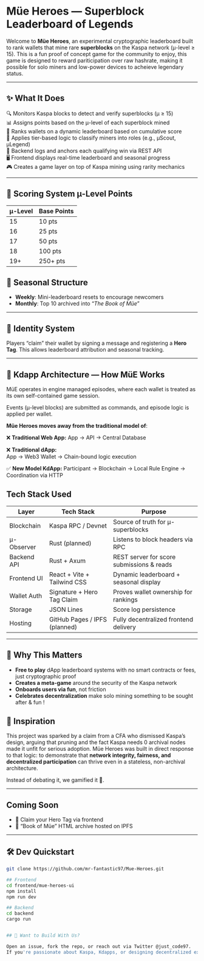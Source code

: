 # Müe Heroes — Superblock Leaderboard of Legends

Welcome to **Müe Heroes**, an experimental cryptographic leaderboard built to rank wallets that mine rare **superblocks** on the Kaspa network (μ-level ≥ 15). This is a fun proof of concept game for the community to enjoy, this game is designed to reward pariticipation over raw hashrate, making it possible for solo miners and low-power devices to acheieve legendary status. 

---

## ✨ What It Does

🔍 Monitors Kaspa blocks to detect and verify superblocks (μ ≥ 15)  
📊 Assigns points based on the μ-level of each superblock mined  
🏅 Ranks wallets on a dynamic leaderboard based on cumulative score  
🧠 Applies tier-based logic to classify miners into roles (e.g., μScout, μLegend)  
📡 Backend logs and anchors each qualifying win via REST API  
🖥️ Frontend displays real-time leaderboard and seasonal progress  
🎮 Creates a game layer on top of Kaspa mining using rarity mechanics  

---

## 💎 Scoring System μ-Level Points

| μ-Level | Base Points |
|---------|-------------|
| 15      | 10 pts      |
| 16      | 25 pts      |
| 17      | 50 pts      |
| 18      | 100 pts     |
| 19+     | 250+ pts    |




## 📆 Seasonal Structure

- **Weekly**: Mini-leaderboard resets to encourage newcomers  
- **Monthly**: Top 10 archived into “_The Book of Müe_”

---

## 👤 Identity System

Players “claim” their wallet by signing a message and registering a **Hero Tag**. This allows leaderboard attribution and seasonal tracking.


---

## 🧠 Kdapp Architecture — How MüE Works

MüE operates in engine managed episodes, where each wallet is treated as its own self-contained game session.  

Events (μ-level blocks) are submitted as commands, and episode logic is applied per wallet.


**Müe Heroes moves away from the traditional model of**:

❌ **Traditional Web App:** 
App → API → Central Database

❌ **Traditional dApp:**  
App → Web3 Wallet → Chain-bound logic execution   

✅ **New Model KdApp:**
Participant → Blockchain → Local Rule Engine → Coordination via HTTP



## Tech Stack Used 

| Layer        | Tech Stack                        | Purpose                                    |
|--------------|-----------------------------------|--------------------------------------------|
| Blockchain   | Kaspa RPC / Devnet                | Source of truth for μ-superblocks          |
| μ-Observer   | Rust (planned)                    | Listens to block headers via RPC           |
| Backend API  | Rust + Axum                       | REST server for score submissions & reads  |
| Frontend UI  | React + Vite + Tailwind CSS       | Dynamic leaderboard + seasonal display     |
| Wallet Auth  | Signature + Hero Tag Claim        | Proves wallet ownership for rankings       |
| Storage      | JSON Lines                        | Score log persistence                      |
| Hosting      | GitHub Pages / IPFS (planned)     | Fully decentralized frontend delivery      |


---

## 🚀 Why This Matters

- **Free to play** dApp leaderboard systems with no smart contracts or fees, just cryptographic proof  
- **Creates a meta-game** around the security of the Kaspa network  
- **Onboards users via fun**, not friction  
- **Celebrates decentralization** make solo mining something to be sought after & fun !


## 🧠 Inspiration

This project was sparked by a claim from a CFA who dismissed Kaspa’s design, arguing that pruning and the fact Kaspa needs 0  archival nodes made it unfit for serious adoption. Müe Heroes was built in direct response to that logic: to demonstrate that **network integrity, fairness, and decentralized participation** can thrive even in a stateless, non-archival architecture.

Instead of debating it, we gamified it 👾.

---

## Coming Soon

- 🦸 Claim your Hero Tag via frontend
- 📜 “Book of Müe” HTML archive hosted on IPFS

---

## 🛠 Dev Quickstart

```bash
git clone https://github.com/mr-fantastic97/Mue-Heroes.git

## Frontend
cd frontend/mue-heroes-ui
npm install
npm run dev

## Backend
cd backend
cargo run


## 🤝 Want to Build With Us?

Open an issue, fork the repo, or reach out via Twitter @just_code97.  
If you're passionate about Kaspa, Kdapps, or designing decentralized experiences — let's build!
